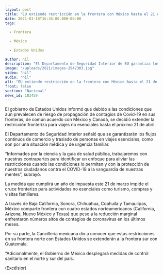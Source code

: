 ```yaml
---
layout: post
title: "EU extiende restricción en la frontera con México hasta el 21 de abril"
date: 2021-03-18T16:36:00.000-06:00
tags:
  
  - Frontera
  
  - México
  
  - Estados Unidos
  
author: nil
description: "El Departamento de Seguridad Interior de EU garantiza los flujos continuos de comercio y traslado de personas en viajes esenciales, como son por una situación médica y de urgencia familiar"
image: "/uploads/2021/images-2547303.jpg"
video: "nil"
audio: "nil"
alt: "EU extiende restricción en la frontera con México hasta el 21 de abril"
front: false
section: "Nacional"
news_id: 183459
---
```


El gobierno de Estados Unidos informó que debido a las condiciones que aún prevalecen de riesgo de propagación de contagios de Covid-19 en sus fronteras, de común acuerdo con México y Canadá, se decidió extender la restricción fronteriza para viajes no esenciales hasta el próximo 21 de abril.

El Departamento de Seguridad Interior señaló que se garantizarán los flujos continuos de comercio y traslado de personas en viajes esenciales, como son por una situación médica y de urgencia familiar.

“Informados por la ciencia y la guía de salud pública, trabajaremos con nuestras contrapartes para identificar un enfoque para aliviar las restricciones cuando las condiciones lo permitan y con la protección de nuestros ciudadanos contra el COVID-19 a la vanguardia de nuestras mentes”, subrayó.

La medida que cumplirá un año de impuesta este 21 de marzo impide el cruce fronterizo para actividades no esenciales como turismo, compras y visitas familiares.

A través de Baja California, Sonora, Chihuahua, Coahuila y Tamaulipas, México comparte frontera con cuatro estados norteamericanos (California, Arizona, Nuevo México y Texas) que pese a la reducción marginal enfrentaron números altos de contagios de coronavirus en los últimos meses.

Por su parte, la Cancillería mexicana dio a conocer que estas restricciones en su frontera norte con Estados Unidos se extenderán a la frontera sur con Guatemala.

“Adicionalmente, el Gobierno de México desplegará medidas de control sanitario en el norte y sur del país.

(Excélsior)